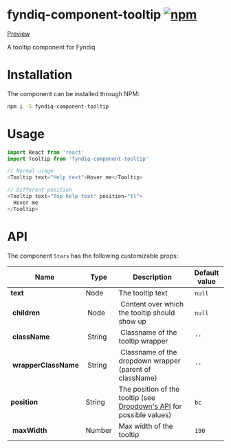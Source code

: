 # fyndiq-component-tooltip [![npm](https://img.shields.io/npm/v/fyndiq-component-tooltip.svg?maxAge=3600)](https://www.npmjs.com/package/fyndiq-component-tooltip)

[Preview](http://developers.fyndiq.com/fyndiq-ui/?selectedKind=Tooltip&selectedStory=default)

A tooltip component for Fyndiq

# Installation

The component can be installed through NPM:

``` bash
npm i -S fyndiq-component-tooltip
```

# Usage

``` js
import React from 'react'
import Tooltip from 'fyndiq-component-tooltip'

// Normal usage
<Tooltip text="Help text">Hover me</Tooltip>

// Different position
<Tooltip text="Top help text" position="tl">
  Hover me
</Tooltip>
```

# API

The component `Stars` has the following customizable props:

| Name | Type | Description | Default value |
|---|---|---|---|
| **text** | Node | The tooltip text | `null` |
| **children** | Node | Content over which the tooltip should show up | `null` |
| **className** | String | Classname of the tooltip wrapper | `''` |
| **wrapperClassName** | String | Classname of the dropdown wrapper (parent of className) | `''` |
| **position** | String | The position of the tooltip (see [Dropdown's API](../fyndiq-component-dropdown#api) for possible values) | `bc` |
| **maxWidth** | Number | Max width of the tooltip | `190` | 

